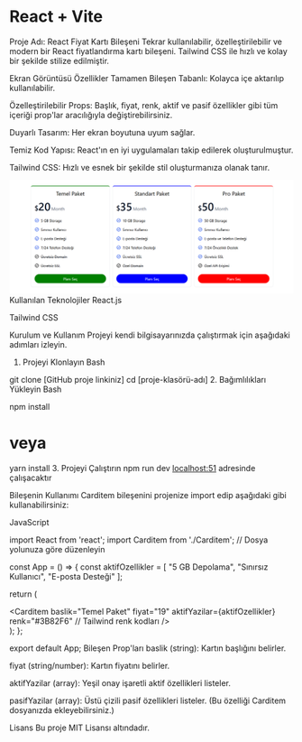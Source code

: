 # React + Vite

Proje Adı: React Fiyat Kartı Bileşeni
Tekrar kullanılabilir, özelleştirilebilir ve modern bir React fiyatlandırma kartı bileşeni. Tailwind CSS ile hızlı ve kolay bir şekilde stilize edilmiştir.

Ekran Görüntüsü
Özellikler
Tamamen Bileşen Tabanlı: Kolayca içe aktarılıp kullanılabilir.

Özelleştirilebilir Props: Başlık, fiyat, renk, aktif ve pasif özellikler gibi tüm içeriği prop'lar aracılığıyla değiştirebilirsiniz.

Duyarlı Tasarım: Her ekran boyutuna uyum sağlar.

Temiz Kod Yapısı: React'ın en iyi uygulamaları takip edilerek oluşturulmuştur.

Tailwind CSS: Hızlı ve esnek bir şekilde stil oluşturmanıza olanak tanır.

![alt text](/public/image.png)
Kullanılan Teknolojiler
React.js

Tailwind CSS


Kurulum ve Kullanım
Projeyi kendi bilgisayarınızda çalıştırmak için aşağıdaki adımları izleyin.

1. Projeyi Klonlayın
Bash

git clone [GitHub proje linkiniz]
cd [proje-klasörü-adı]
2. Bağımlılıkları Yükleyin
Bash

npm install
# veya
yarn install
3. Projeyi Çalıştırın
npm run dev 
[localhost:51](http://localhost:5173/) adresinde çalışacaktır

Bileşenin Kullanımı
Carditem bileşenini projenize import edip aşağıdaki gibi kullanabilirsiniz:

JavaScript

import React from 'react';
import Carditem from './Carditem'; // Dosya yolunuza göre düzenleyin

const App = () => {
  const aktifOzellikler = [
    "5 GB Depolama",
    "Sınırsız Kullanıcı",
    "E-posta Desteği"
  ];
  
  return (
    <div className="flex justify-center p-8">
      <Carditem
        baslik="Temel Paket"
        fiyat="19"
        aktifYazilar={aktifOzellikler}
        renk="#3B82F6" // Tailwind renk kodları
      />
    </div>
  );
};

export default App;
Bileşen Prop'ları
baslik (string): Kartın başlığını belirler.

fiyat (string/number): Kartın fiyatını belirler.

aktifYazilar (array): Yeşil onay işaretli aktif özellikleri listeler.

pasifYazilar (array): Üstü çizili pasif özellikleri listeler. (Bu özelliği Carditem dosyanızda ekleyebilirsiniz.)

Lisans
Bu proje MIT Lisansı altındadır.

